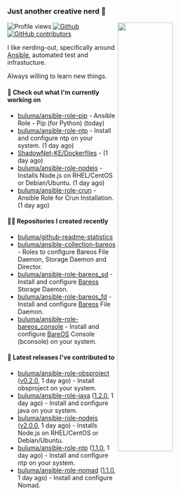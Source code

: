 ### Just another creative nerd 👋


![Profile views](https://gpvc.arturio.dev/buluma) <a href="https://gitstats.me/buluma">
  <img align="right" src="https://github-readme-stats.vercel.app/api?username=buluma&theme=gotham&show_icons=true" width="50%"/>
</a>
[![Github](https://img.shields.io/badge/-buluma-black?style=flat&labelColor=black&logo=github&logoColor=white&include_all_commits=true&count_private=true)](https://gitstats.me/buluma)
[![GitHub contributors](https://img.shields.io/github/contributors/buluma/badges.svg)](https://GitHub.com/buluma/badges/graphs/contributors/)

I like nerding-out, specifically around [Ansible](https://github.com/ansible/ansible), automated test and infrastucture.

Always willing to learn new things.

#### 👷 Check out what I'm currently working on

- [buluma/ansible-role-pip](https://github.com/buluma/ansible-role-pip) - Ansible Role - Pip (for Python) (today)
- [buluma/ansible-role-ntp](https://github.com/buluma/ansible-role-ntp) - Install and configure ntp on your system. (1 day ago)
- [ShadowNet-KE/Dockerfiles](https://github.com/ShadowNet-KE/Dockerfiles) -  (1 day ago)
- [buluma/ansible-role-nodejs](https://github.com/buluma/ansible-role-nodejs) - Installs Node.js on RHEL/CentOS or Debian/Ubuntu. (1 day ago)
- [buluma/ansible-role-crun](https://github.com/buluma/ansible-role-crun) - Ansible Role for Crun Installation. (1 day ago)

#### 👨‍💻 Repositories I created recently

- [buluma/github-readme-statistics](https://github.com/buluma/github-readme-statistics)
- [buluma/ansible-collection-bareos](https://github.com/buluma/ansible-collection-bareos) - Roles to configure Bareos File Daemon, Storage Daemon and Director.
- [buluma/ansible-role-bareos_sd](https://github.com/buluma/ansible-role-bareos_sd) - Install and configure [Bareos](https://www.bareos.com/) Storage Daemon.
- [buluma/ansible-role-bareos_fd](https://github.com/buluma/ansible-role-bareos_fd) - Install and configure [Bareos](https://www.bareos.com/) File Daemon.
- [buluma/ansible-role-bareos_console](https://github.com/buluma/ansible-role-bareos_console) - Install and configure [BareOS](https://www.bareos.com/) Console (bconsole) on your system.

#### 🚀 Latest releases I've contributed to

- [buluma/ansible-role-obsproject](https://github.com/buluma/ansible-role-obsproject) ([v0.2.0](https://github.com/buluma/ansible-role-obsproject/releases/tag/v0.2.0), 1 day ago) - Install obsproject on your system.
- [buluma/ansible-role-java](https://github.com/buluma/ansible-role-java) ([1.2.0](https://github.com/buluma/ansible-role-java/releases/tag/1.2.0), 1 day ago) - Install and configure java on your system.
- [buluma/ansible-role-nodejs](https://github.com/buluma/ansible-role-nodejs) ([v2.0.0](https://github.com/buluma/ansible-role-nodejs/releases/tag/v2.0.0), 1 day ago) - Installs Node.js on RHEL/CentOS or Debian/Ubuntu.
- [buluma/ansible-role-ntp](https://github.com/buluma/ansible-role-ntp) ([1.1.0](https://github.com/buluma/ansible-role-ntp/releases/tag/1.1.0), 1 day ago) - Install and configure ntp on your system.
- [buluma/ansible-role-nomad](https://github.com/buluma/ansible-role-nomad) ([1.1.0](https://github.com/buluma/ansible-role-nomad/releases/tag/1.1.0), 1 day ago) - Install and configure Nomad.


